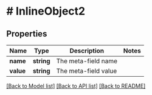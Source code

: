 # # InlineObject2

## Properties

Name | Type | Description | Notes
------------ | ------------- | ------------- | -------------
**name** | **string** | The meta-field name |
**value** | **string** | The meta-field value |

[[Back to Model list]](../../README.md#models) [[Back to API list]](../../README.md#endpoints) [[Back to README]](../../README.md)
